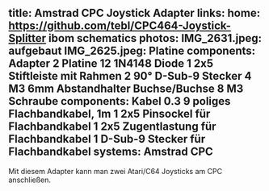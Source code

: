 title: Amstrad CPC Joystick Adapter
links:
    home: https://github.com/tebl/CPC464-Joystick-Splitter
    ibom
    schematics
photos:
    IMG_2631.jpeg: aufgebaut
    IMG_2625.jpeg: Platine
components: Adapter
    2 Platine
    12 1N4148 Diode
    1 2x5 Stiftleiste mit Rahmen
    2 90° D-Sub-9 Stecker
    4 M3 6mm Abstandhalter Buchse/Buchse
    8 M3 Schraube
components: Kabel
    0.3 9 poliges Flachbandkabel, 1m
    1 2x5 Pinsockel für Flachbandkabel
    1 2x5 Zugentlastung für Flachbandkabel
    1 D-Sub-9 Stecker für Flachbandkabel
systems:
    Amstrad CPC
---
Mit diesem Adapter kann man zwei Atari/C64 Joysticks am CPC anschließen.
